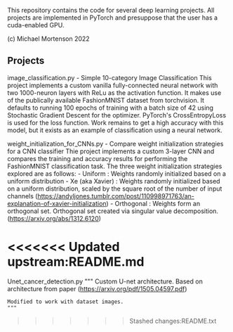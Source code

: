 This repository contains the code for several deep learning projects. All projects are implemented 
in PyTorch and presuppose that the user has a cuda-enabled GPU.

(c) Michael Mortenson 2022

Projects
--------

image_classification.py - Simple 10-category Image Classification
    This project implements a custom vanilla fully-connected neural network with two 1000-neuron 
    layers with ReLu as the activation function. It makes use of the publically available 
    FashionMNIST dataset from torchvision. It defaults to running 100 epochs of training with a 
    batch size of 42 using Stochastic Gradient Descent for the optimizer. PyTorch's 
    CrossEntropyLoss is used for the loss function. Work remains to get a high accuracy with this 
    model, but it exists as an example of classification using a neural network.

weight_initialization_for_CNNs.py - Compare weight initialization strategies for a CNN classifier
    Thie project implements a custom 3-layer CNN and compares the training and accuracy results 
    for performing the FashionMNIST classification task. The three weight initialization 
    strategies explored are as follows:
    - Uniform : Weights randomly initialized based on a uniform distribution
    - Xe (aka Xavier) : Weights randomly initialized based on a uniform 
        distribution, scaled by the square root of the number of input channels
        (https://andyljones.tumblr.com/post/110998971763/an-explanation-of-xavier-initialization)
    - Orthogonal : Weights form an orthogonal set. Orthogonal set created via 
        singular value decomposition. (https://arxiv.org/abs/1312.6120)
    
<<<<<<< Updated upstream:README.md
=======

Unet_cancer_detection.py 
    """
    Custom U-net architecture. 
    Based on architecture from paper (https://arxiv.org/pdf/1505.04597.pdf)

    Modified to work with dataset images.
    """
>>>>>>> Stashed changes:README.txt
